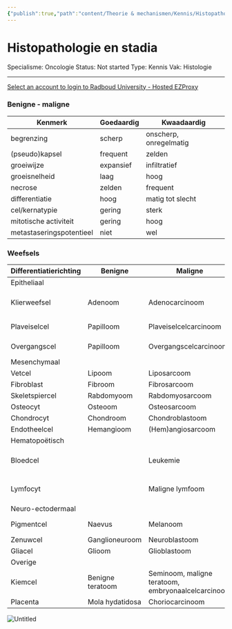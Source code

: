 ```yaml
---
{"publish":true,"path":"content/Theorie & mechanismen/Kennis/Histopathologie en stadia.md","permalink":"/content/theorie-and-mechanismen/kennis/histopathologie-en-stadia/"}
---
```


# Histopathologie en stadia

Specialisme: Oncologie
Status: Not started
Type: Kennis
Vak: Histologie

---

[Select an account to login to Radboud University - Hosted EZProxy](https://mijn-bsl-nl.ru.idm.oclc.org/fundamentele-aspecten-van-kanker/18194310)

### Benigne - maligne

| Kenmerk | Goedaardig | Kwaadaardig |
| --- | --- | --- |
| begrenzing | scherp | onscherp, onregelmatig |
| (pseudo)kapsel | frequent | zelden |
| groeiwijze | expansief | infiltratief |
| groeisnelheid | laag | hoog |
| necrose | zelden | frequent |
| differentiatie | hoog | matig tot slecht |
| cel/kernatypie | gering | sterk |
| mitotische activiteit | gering | hoog |
| metastaseringspotentieel | niet | wel |

### Weefsels

| Differentiatierichting | Benigne | Maligne | Voorbeeld |
| --- | --- | --- | --- |
| Epitheliaal |  |  |  |
| Klierweefsel | Adenoom | Adenocarcinoom | Adenocarcinoom van de long, adenocarcinoom van de maag |
| Plaveiselcel | Papilloom | Plaveiselcelcarcinoom | Plaveiselcelcarcinoom van de huid |
| Overgangscel | Papilloom | Overgangscelcarcinoom | Overgangscelcarcinoom van de blaas |
| Mesenchymaal |  |  |  |
| Vetcel | Lipoom | Liposarcoom |  |
| Fibroblast | Fibroom | Fibrosarcoom |  |
| Skeletspiercel | Rabdomyoom | Rabdomyosarcoom |  |
| Osteocyt | Osteoom | Osteosarcoom |  |
| Chondrocyt | Chondroom | Chondroblastoom |  |
| Endotheelcel | Hemangioom | (Hem)angiosarcoom |  |
| Hematopoëtisch |  |  |  |
| Bloedcel |  | Leukemie | Myeloïde leukemie, lymfatische leukemie, ziekte van Hodgkin. |
| Lymfocyt |  | Maligne lymfoom | Non-hodgkinlymfoom (B-cellymfoom, T-cellymfoom) |
| Neuro-ectodermaal |  |  |  |
| Pigmentcel | Naevus | Melanoom | Melanoom van de huid of slijmvliezen. |
| Zenuwcel | Ganglioneuroom | Neuroblastoom |  |
| Gliacel | Glioom | Glioblastoom |  |
| Overige |  |  |  |
| Kiemcel | Benigne teratoom | Seminoom, maligne teratoom, embryonaalcelcarcinoom |  |
| Placenta | Mola hydatidosa | Choriocarcinoom |  |

![Untitled](Untitled%2045.png)